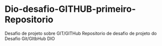 # Dio-desafio-GITHUB-primeiro-Repositorio
Desafio de projeto sobre GIT/GITHub
Repositorio de desafio de projeto do Desafio Git/GItbHub DIO
